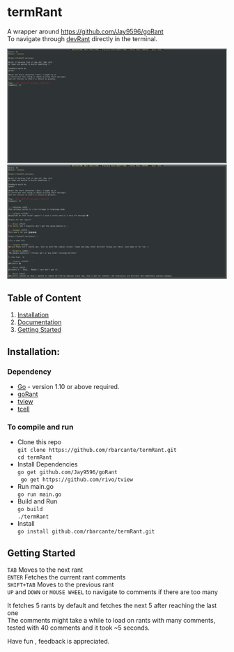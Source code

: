 # termRant
A wrapper around https://github.com/Jay9596/goRant  
To navigate through [devRant](https://www.devrant.com) directly in the terminal.

![Screentshot](rant.png)  
![Screentshot](comments.png)

## Table of Content
1. [Installation](#Installation)
2. [Documentation](#Documentation)
3. [Getting Started](#Getting-Started)

## Installation:

### Dependency
 
 - [Go](https://golang.org/) - version 1.10 or above required.  
 - [goRant](https://www.github.com/Jay9596/goRant)  
 - [tview](https://github.com/rivo/tview)  
 - [tcell](https://github.com/gdamore/tcell)  

### To compile and run
 * Clone this repo  
   ` git clone https://github.com/rbarcante/termRant.git `  
   ` cd termRant `
 * Install Dependencies  
   ` go get github.com/Jay9596/goRant `  
   ` go get https://github.com/rivo/tview`  
 * Run main.go  
   ` go run main.go `
 * Build and Run  
   ` go build `  
   ` ./termRant `
 * Install  
   ` go install github.com/rbarcante/termRant.git `  

## Getting Started
 `TAB`
 Moves to the next rant  
 `ENTER`
 Fetches the current rant comments  
 `SHIFT+TAB`
 Moves to the previous rant  
 `UP` and  `DOWN` or `MOUSE WHEEL` to navigate to comments if there are too many
 
 It fetches 5 rants by default and fetches the next 5 after reaching the last one  
 The comments might take a while to load on rants with many comments, tested with 40 comments and it took ~5 seconds.  
 
 Have fun , feedback is appreciated.

